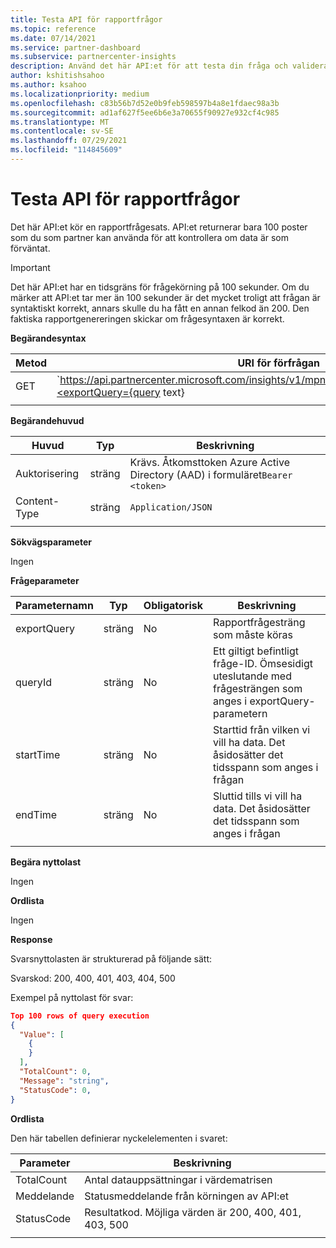 ```yaml
---
title: Testa API för rapportfrågor
ms.topic: reference
ms.date: 07/14/2021
ms.service: partner-dashboard
ms.subservice: partnercenter-insights
description: Använd det här API:et för att testa din fråga och validera resultaten i Partner Center-insikter.
author: kshitishsahoo
ms.author: ksahoo
ms.localizationpriority: medium
ms.openlocfilehash: c83b56b7d52e0b9feb598597b4a8e1fdaec98a3b
ms.sourcegitcommit: ad1af627f5ee6b6e3a70655f90927e932cf4c985
ms.translationtype: MT
ms.contentlocale: sv-SE
ms.lasthandoff: 07/29/2021
ms.locfileid: "114845609"
---
```

# <a name="try-report-queries-api"></a>Testa API för rapportfrågor

Det här API:et kör en rapportfrågesats. API:et returnerar bara 100 poster som du som partner kan använda för att kontrollera om data är som förväntat.

> [!IMPORTANT]
> Det här API:et har en tidsgräns för frågekörning på 100 sekunder. Om du märker att API:et tar mer än 100 sekunder är det mycket troligt att frågan är syntaktiskt korrekt, annars skulle du ha fått en annan felkod än 200. Den faktiska rapportgenereringen skickar om frågesyntaxen är korrekt.

**Begärandesyntax**

|    Metod    |    URI för förfrågan    |
|    ----    |    ----    |
|    GET    |    `https://api.partnercenter.microsoft.com/insights/v1/mpn/ScheduledQueries/testQueryResult?<exportQuery={query text}|queryId={queryId}>`    |
|        |        |

**Begärandehuvud**

|    Huvud    |    Typ    |    Beskrivning    |
|    ----    |    ----    |    ----    |
|    Auktorisering    |    sträng    |    Krävs. Åtkomsttoken Azure Active Directory (AAD) i formuläret`Bearer <token>`    |
|    Content-Type    |    sträng    |    `Application/JSON`    |
|        |        |        |

**Sökvägsparameter**

Ingen

**Frågeparameter**

|    Parameternamn    |    Typ    |    Obligatorisk    |    Beskrivning    |
|    ----    |    ----    |    ----    |    ----    |
|    exportQuery     |    sträng    |    No    |    Rapportfrågesträng som måste köras     |
|    queryId     |    sträng    |    No    |    Ett giltigt befintligt fråge-ID. Ömsesidigt uteslutande med frågesträngen som anges i exportQuery-parametern    |
|    startTime     |    sträng    |    No    |    Starttid från vilken vi vill ha data. Det åsidosätter det tidsspann som anges i frågan    |
|    endTime     |    sträng    |    No    |    Sluttid tills vi vill ha data. Det åsidosätter det tidsspann som anges i frågan    |
|        |        |        |        |

**Begära nyttolast**

Ingen

**Ordlista**

Ingen

**Response**

Svarsnyttolasten är strukturerad på följande sätt:

Svarskod: 200, 400, 401, 403, 404, 500

Exempel på nyttolast för svar:

```json
Top 100 rows of query execution 
{ 
  "Value": [ 
    { 
    } 
  ], 
  "TotalCount": 0, 
  "Message": "string", 
  "StatusCode": 0, 
} 
```

**Ordlista**

Den här tabellen definierar nyckelelementen i svaret:

|    Parameter    |    Beskrivning    |
|    ----    |    ----    |
|    TotalCount     |    Antal datauppsättningar i värdematrisen     |
|    Meddelande     |    Statusmeddelande från körningen av API:et     |
|    StatusCode     |    Resultatkod. Möjliga värden är 200, 400, 401, 403, 500     |
|        |        |

